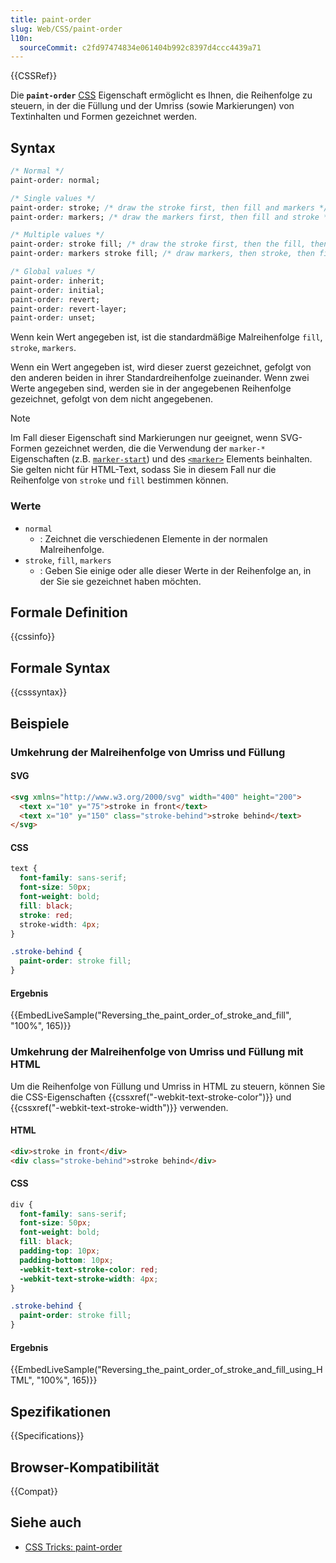 ```yaml
---
title: paint-order
slug: Web/CSS/paint-order
l10n:
  sourceCommit: c2fd97474834e061404b992c8397d4ccc4439a71
---
```


{{CSSRef}}

Die **`paint-order`** [CSS](/de/docs/Web/CSS) Eigenschaft ermöglicht es Ihnen, die Reihenfolge zu steuern, in der die Füllung und der Umriss (sowie Markierungen) von Textinhalten und Formen gezeichnet werden.

## Syntax

```css
/* Normal */
paint-order: normal;

/* Single values */
paint-order: stroke; /* draw the stroke first, then fill and markers */
paint-order: markers; /* draw the markers first, then fill and stroke */

/* Multiple values */
paint-order: stroke fill; /* draw the stroke first, then the fill, then the markers */
paint-order: markers stroke fill; /* draw markers, then stroke, then fill */

/* Global values */
paint-order: inherit;
paint-order: initial;
paint-order: revert;
paint-order: revert-layer;
paint-order: unset;
```

Wenn kein Wert angegeben ist, ist die standardmäßige Malreihenfolge `fill`, `stroke`, `markers`.

Wenn ein Wert angegeben ist, wird dieser zuerst gezeichnet, gefolgt von den anderen beiden in ihrer Standardreihenfolge zueinander. Wenn zwei Werte angegeben sind, werden sie in der angegebenen Reihenfolge gezeichnet, gefolgt von dem nicht angegebenen.

> [!NOTE]
> Im Fall dieser Eigenschaft sind Markierungen nur geeignet, wenn SVG-Formen gezeichnet werden, die die Verwendung der `marker-*` Eigenschaften (z.B. [`marker-start`](/de/docs/Web/SVG/Reference/Attribute/marker-start)) und des [`<marker>`](/de/docs/Web/SVG/Reference/Element/marker) Elements beinhalten. Sie gelten nicht für HTML-Text, sodass Sie in diesem Fall nur die Reihenfolge von `stroke` und `fill` bestimmen können.

### Werte

- `normal`
  - : Zeichnet die verschiedenen Elemente in der normalen Malreihenfolge.
- `stroke`,
  `fill`,
  `markers`
  - : Geben Sie einige oder alle dieser Werte in der Reihenfolge an, in der Sie sie gezeichnet haben möchten.

## Formale Definition

{{cssinfo}}

## Formale Syntax

{{csssyntax}}

## Beispiele

### Umkehrung der Malreihenfolge von Umriss und Füllung

#### SVG

```html
<svg xmlns="http://www.w3.org/2000/svg" width="400" height="200">
  <text x="10" y="75">stroke in front</text>
  <text x="10" y="150" class="stroke-behind">stroke behind</text>
</svg>
```

#### CSS

```css
text {
  font-family: sans-serif;
  font-size: 50px;
  font-weight: bold;
  fill: black;
  stroke: red;
  stroke-width: 4px;
}

.stroke-behind {
  paint-order: stroke fill;
}
```

#### Ergebnis

{{EmbedLiveSample("Reversing_the_paint_order_of_stroke_and_fill", "100%", 165)}}

### Umkehrung der Malreihenfolge von Umriss und Füllung mit HTML

Um die Reihenfolge von Füllung und Umriss in HTML zu steuern, können Sie die CSS-Eigenschaften {{cssxref("-webkit-text-stroke-color")}} und {{cssxref("-webkit-text-stroke-width")}} verwenden.

#### HTML

```html
<div>stroke in front</div>
<div class="stroke-behind">stroke behind</div>
```

#### CSS

```css
div {
  font-family: sans-serif;
  font-size: 50px;
  font-weight: bold;
  fill: black;
  padding-top: 10px;
  padding-bottom: 10px;
  -webkit-text-stroke-color: red;
  -webkit-text-stroke-width: 4px;
}

.stroke-behind {
  paint-order: stroke fill;
}
```

#### Ergebnis

{{EmbedLiveSample("Reversing_the_paint_order_of_stroke_and_fill_using_HTML", "100%", 165)}}

## Spezifikationen

{{Specifications}}

## Browser-Kompatibilität

{{Compat}}

## Siehe auch

- [CSS Tricks: paint-order](https://css-tricks.com/almanac/properties/p/paint-order/)
